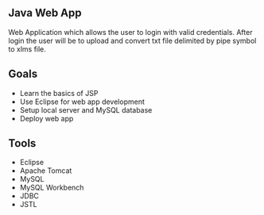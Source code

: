 ## Java Web App
Web Application which allows the user to login with valid credentials. After login the user will be to upload and convert txt file delimited by pipe symbol to xlms file.

## Goals
- Learn the basics of JSP
- Use Eclipse for web app development
- Setup local server and MySQL database
- Deploy web app

## Tools
- Eclipse
- Apache Tomcat
- MySQL
- MySQL Workbench
- JDBC
- JSTL
